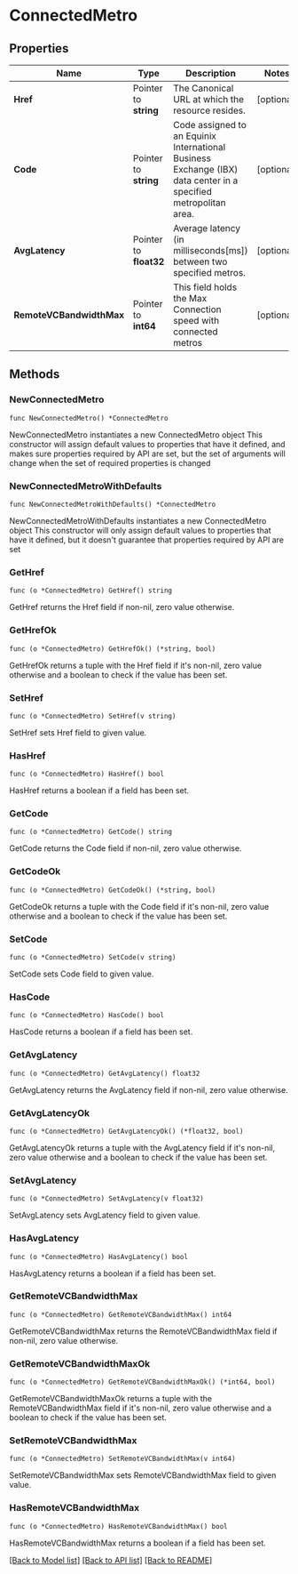 # ConnectedMetro

## Properties

Name | Type | Description | Notes
------------ | ------------- | ------------- | -------------
**Href** | Pointer to **string** | The Canonical URL at which the resource resides. | [optional] 
**Code** | Pointer to **string** | Code assigned to an Equinix International Business Exchange (IBX) data center in a specified metropolitan area. | [optional] 
**AvgLatency** | Pointer to **float32** | Average latency (in milliseconds[ms]) between two specified metros. | [optional] 
**RemoteVCBandwidthMax** | Pointer to **int64** | This field holds the Max Connection speed with connected metros | [optional] 

## Methods

### NewConnectedMetro

`func NewConnectedMetro() *ConnectedMetro`

NewConnectedMetro instantiates a new ConnectedMetro object
This constructor will assign default values to properties that have it defined,
and makes sure properties required by API are set, but the set of arguments
will change when the set of required properties is changed

### NewConnectedMetroWithDefaults

`func NewConnectedMetroWithDefaults() *ConnectedMetro`

NewConnectedMetroWithDefaults instantiates a new ConnectedMetro object
This constructor will only assign default values to properties that have it defined,
but it doesn't guarantee that properties required by API are set

### GetHref

`func (o *ConnectedMetro) GetHref() string`

GetHref returns the Href field if non-nil, zero value otherwise.

### GetHrefOk

`func (o *ConnectedMetro) GetHrefOk() (*string, bool)`

GetHrefOk returns a tuple with the Href field if it's non-nil, zero value otherwise
and a boolean to check if the value has been set.

### SetHref

`func (o *ConnectedMetro) SetHref(v string)`

SetHref sets Href field to given value.

### HasHref

`func (o *ConnectedMetro) HasHref() bool`

HasHref returns a boolean if a field has been set.

### GetCode

`func (o *ConnectedMetro) GetCode() string`

GetCode returns the Code field if non-nil, zero value otherwise.

### GetCodeOk

`func (o *ConnectedMetro) GetCodeOk() (*string, bool)`

GetCodeOk returns a tuple with the Code field if it's non-nil, zero value otherwise
and a boolean to check if the value has been set.

### SetCode

`func (o *ConnectedMetro) SetCode(v string)`

SetCode sets Code field to given value.

### HasCode

`func (o *ConnectedMetro) HasCode() bool`

HasCode returns a boolean if a field has been set.

### GetAvgLatency

`func (o *ConnectedMetro) GetAvgLatency() float32`

GetAvgLatency returns the AvgLatency field if non-nil, zero value otherwise.

### GetAvgLatencyOk

`func (o *ConnectedMetro) GetAvgLatencyOk() (*float32, bool)`

GetAvgLatencyOk returns a tuple with the AvgLatency field if it's non-nil, zero value otherwise
and a boolean to check if the value has been set.

### SetAvgLatency

`func (o *ConnectedMetro) SetAvgLatency(v float32)`

SetAvgLatency sets AvgLatency field to given value.

### HasAvgLatency

`func (o *ConnectedMetro) HasAvgLatency() bool`

HasAvgLatency returns a boolean if a field has been set.

### GetRemoteVCBandwidthMax

`func (o *ConnectedMetro) GetRemoteVCBandwidthMax() int64`

GetRemoteVCBandwidthMax returns the RemoteVCBandwidthMax field if non-nil, zero value otherwise.

### GetRemoteVCBandwidthMaxOk

`func (o *ConnectedMetro) GetRemoteVCBandwidthMaxOk() (*int64, bool)`

GetRemoteVCBandwidthMaxOk returns a tuple with the RemoteVCBandwidthMax field if it's non-nil, zero value otherwise
and a boolean to check if the value has been set.

### SetRemoteVCBandwidthMax

`func (o *ConnectedMetro) SetRemoteVCBandwidthMax(v int64)`

SetRemoteVCBandwidthMax sets RemoteVCBandwidthMax field to given value.

### HasRemoteVCBandwidthMax

`func (o *ConnectedMetro) HasRemoteVCBandwidthMax() bool`

HasRemoteVCBandwidthMax returns a boolean if a field has been set.


[[Back to Model list]](../README.md#documentation-for-models) [[Back to API list]](../README.md#documentation-for-api-endpoints) [[Back to README]](../README.md)


